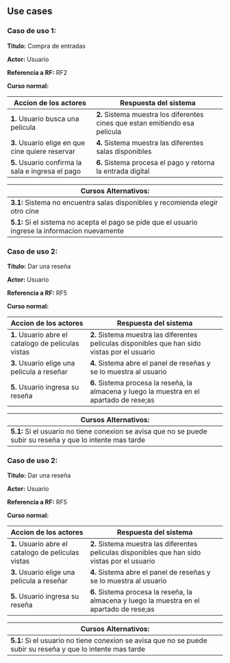 ## Use cases

### Caso de uso 1:

**Titulo:** Compra de entradas

**Actor:** Usuario

**Referencia a RF:** RF2

**Curso normal:**

|         **Accion de los actores**                 |                      **Respuesta del sistema**                                                               |
| --- | --- |
| **1.** Usuario busca una pelicula                 | **2.** Sistema muestra los diferentes cines que estan emitiendo esa pelicula  |
| **3.** Usuario elige en que cine quiere reservar  | **4.** Sistema muestra las diferentes salas disponibles                       |
| **5.** Usuario confirma la sala e ingresa el pago | **6.** Sistema procesa el pago y retorna la entrada digital                   |

|  **Cursos Alternativos:**  |
| --- |
| **3.1:** Sistema no encuentra salas disponibles y recomienda elegir otro cine                                                     |
| **5.1:** Si el sistema no acepta el pago se pide que el usuario ingrese la informacion nuevamente                                 | 




### Caso de uso 2:

**Titulo:** Dar una reseña

**Actor:** Usuario

**Referencia a RF:** RF5

**Curso normal:**

|         **Accion de los actores**                 |                      **Respuesta del sistema**                                                               |
| --- | --- |
| **1.** Usuario abre el catalogo de peliculas vistas      | **2.** Sistema muestra las diferentes peliculas disponibles que han sido vistas por el usuario                                                  |
| **3.** Usuario elige una pelicula a reseñar              | **4.** Sistema abre el panel de reseñas y se lo muestra al usuario                                           |
| **5.** Usuario ingresa su reseña                         | **6.** Sistema procesa la reseña, la almacena y luego la muestra en el apartado de rese;as                   |

|  **Cursos Alternativos:**  |
| --- |                     
| **5.1:** Si el usuario no tiene conexion se avisa que no se puede subir su reseña y que lo intente mas tarde      |


### Caso de uso 2:

**Titulo:** Dar una reseña

**Actor:** Usuario

**Referencia a RF:** RF5

**Curso normal:**

|         **Accion de los actores**                 |                      **Respuesta del sistema**                                                               |
| --- | --- |
| **1.** Usuario abre el catalogo de peliculas vistas      | **2.** Sistema muestra las diferentes peliculas disponibles que han sido vistas por el usuario                                                  |
| **3.** Usuario elige una pelicula a reseñar              | **4.** Sistema abre el panel de reseñas y se lo muestra al usuario                                           |
| **5.** Usuario ingresa su reseña                         | **6.** Sistema procesa la reseña, la almacena y luego la muestra en el apartado de rese;as                   |


|  **Cursos Alternativos:**  |
| --- |                     
| **5.1:** Si el usuario no tiene conexion se avisa que no se puede subir su reseña y que lo intente mas tarde      |
